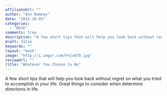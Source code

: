 ```yaml
---
affiliateUrl: ""
author: "Ann Romney"
date: "2015-10-03"
categories:
  - "Book"
comments: true
description: "A few short tips that will help you look back without regret on what you tried to accomplish in your life.  Great things to consider when determine di"
draft: false
keywords: ""
layout: "book"
image: "http://i.imgur.com/Fejv878.jpg"
reviewUrl: ""
title: "Whatever You Choose to Be"
---
```


A few short tips that will help you look back without regret on what you tried to accomplish in your life.  Great things to consider when determine directions in life.
